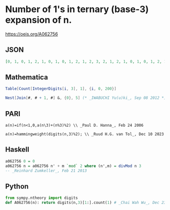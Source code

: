 # Number of 1's in ternary \(base\-3\) expansion of n\.
https://oeis.org/A062756
## JSON
```JSON
[0, 1, 0, 1, 2, 1, 0, 1, 0, 1, 2, 1, 2, 3, 2, 1, 2, 1, 0, 1, 0, 1, 2, 1, 0, 1, 0, 1, 2, 1, 2, 3, 2, 1, 2, 1, 2, 3, 2, 3, 4, 3, 2, 3, 2, 1, 2, 1, 2, 3, 2, 1, 2, 1, 0, 1, 0, 1, 2, 1, 0, 1, 0, 1, 2, 1, 2, 3, 2, 1, 2, 1, 0, 1, 0, 1, 2, 1, 0, 1, 0, 1, 2, 1, 2, 3, 2, 1, 2, 1, 2, 3, 2, 3, 4, 3, 2, 3, 2, 1, 2, 1, 2, 3, 2]
```
## Mathematica
```Mathematica
Table[Count[IntegerDigits[i, 3], 1], {i, 0, 200}]
```
```Mathematica
Nest[Join[#, # + 1, #] &, {0}, 5] (* _IWABUCHI Yu(u)ki_, Sep 08 2012 *)
```
## PARI
```PARI
a(n)=if(n<1,0,a(n\3)+(n%3)%2) \\ _Paul D. Hanna_, Feb 24 2006
```
```PARI
a(n)=hammingweight(digits(n,3)%2); \\ _Ruud H.G. van Tol_, Dec 10 2023
```
## Haskell
```Haskell
a062756 0 = 0
a062756 n = a062756 n' + m `mod` 2 where (n',m) = divMod n 3
-- _Reinhard Zumkeller_, Feb 21 2013
```
## Python
```Python
from sympy.ntheory import digits
def A062756(n): return digits(n,3)[1:].count(1) # _Chai Wah Wu_, Dec 23 2022
```
